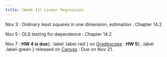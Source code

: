 ```yaml
---
title: (Week 11) Linear Regression
---
```


Nov 3
: Ordinary least squares in one dimension, estimation 
  : Chapter 14.2

Nov 5
: OLS testing for dependence
 : Chapter 14.2
 
  
Nov 7
: **HW 4 is due**{: .label .label-red } on [Gradescope](https://www.gradescope.com/courses/1094791)
: **HW 5**{: .label .label-green } released on [Canvas](https://umich.instructure.com/courses/797194)
  : Due on Nov 21.
